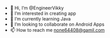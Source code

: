 - 👋 Hi, I’m @EngineerVikky
- 👀 I’m interested in creating app
- 🌱 I’m currently learning Java
- 💞️ I’m looking to collaborate on Android Apps
- 📫 How to reach me none64408@gamil.com

<!---
EngineerVikky/EngineerVikky is a ✨ special ✨ repository because its `README.md` (this file) appears on your GitHub profile.
You can click the Preview link to take a look at your changes.
--->

